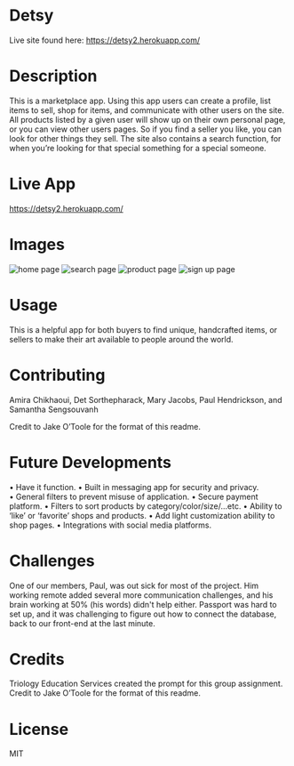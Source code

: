 # Detsy   

Live site found here: https://detsy2.herokuapp.com/   

# Description 

This is a marketplace app. Using this app users can create a profile, list items to sell, shop for items, and communicate with other users on the site. All products listed by a given user will show up on their own personal page, or you can view other users pages. So if you find a seller you like, you can look for other things they sell. The site also contains a search function, for when you’re looking for that special something for a special someone. 
 
# Live App
 
https://detsy2.herokuapp.com/

# Images
![home page](https://github.com/TheMaryJacobs/Project2/blob/nav-fix/public/readme%20images/Screen%20Shot%202020-01-09%20at%2010.01.11%20PM.png?raw=true)
![search page](https://github.com/TheMaryJacobs/Project2/blob/nav-fix/public/readme%20images/Screen%20Shot%202020-01-09%20at%2010.03.15%20PM.png?raw=true)
![product page](https://github.com/TheMaryJacobs/Project2/blob/nav-fix/public/readme%20images/Screen%20Shot%202020-01-09%20at%2010.03.41%20PM.png?raw=true)
![sign up page](https://github.com/TheMaryJacobs/Project2/blob/nav-fix/public/readme%20images/Screen%20Shot%202020-01-09%20at%2010.05.06%20PM.png?raw=true)

# Usage

This is a helpful app for both buyers to find unique, handcrafted items, or sellers to make their art available to people around the world.

# Contributing

Amira Chikhaoui,
Det Sorthepharack,
Mary Jacobs,
Paul Hendrickson, and 
Samantha Sengsouvanh

Credit to Jake O’Toole for the format of this readme.

# Future Developments 
• Have it function.
• Built in messaging app for security and privacy. 
• General filters to prevent misuse of application. 
• Secure payment platform. 
• Filters to sort products by category/color/size/...etc. 
• Ability to ‘like’ or ‘favorite’ shops and products. 
• Add light customization ability to shop pages. 
• Integrations with social media platforms.

# Challenges

One of our members, Paul, was out sick for most of the project. Him working remote added several more communication challenges, and his brain working at 50% (his words) didn't help either. Passport was hard to set up, and it was challenging to figure out how to connect the database, back to our front-end at the last minute. 

# Credits

Triology Education Services created the prompt for this group assignment. Credit to Jake O’Toole for the format of this readme.

# License

MIT 
